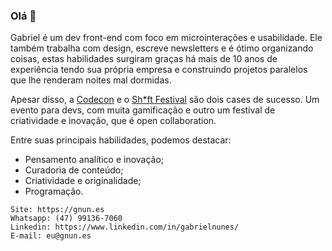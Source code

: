 ### Olá 👋

Gabriel é um dev front-end com foco em microinterações e usabilidade. Ele também trabalha com design, escreve newsletters e é ótimo organizando coisas, estas habilidades surgiram graças há mais de 10 anos de experiência tendo sua própria empresa e construindo projetos paralelos que lhe renderam noites mal dormidas.

Apesar disso, a [Codecon](https://www.codecon.dev) e o [Sh\*ft Festival](https://www.shiftfestival.cc) são dois cases de sucesso. Um evento para devs, com muita gamificação e outro um festival de criatividade e inovação, que é open collaboration.

Entre suas principais habilidades, podemos destacar:
- Pensamento analítico e inovação;
- Curadoria de conteúdo;
- Criatividade e originalidade;
- Programação.

```
Site: https://gnun.es
Whatsapp: (47) 99136-7060
Linkedin: https://www.linkedin.com/in/gabrielnunes/
E-mail: eu@gnun.es
```
